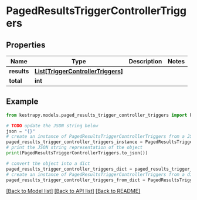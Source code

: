 # PagedResultsTriggerControllerTriggers


## Properties

Name | Type | Description | Notes
------------ | ------------- | ------------- | -------------
**results** | [**List[TriggerControllerTriggers]**](TriggerControllerTriggers.md) |  | 
**total** | **int** |  | 

## Example

```python
from kestrapy.models.paged_results_trigger_controller_triggers import PagedResultsTriggerControllerTriggers

# TODO update the JSON string below
json = "{}"
# create an instance of PagedResultsTriggerControllerTriggers from a JSON string
paged_results_trigger_controller_triggers_instance = PagedResultsTriggerControllerTriggers.from_json(json)
# print the JSON string representation of the object
print(PagedResultsTriggerControllerTriggers.to_json())

# convert the object into a dict
paged_results_trigger_controller_triggers_dict = paged_results_trigger_controller_triggers_instance.to_dict()
# create an instance of PagedResultsTriggerControllerTriggers from a dict
paged_results_trigger_controller_triggers_from_dict = PagedResultsTriggerControllerTriggers.from_dict(paged_results_trigger_controller_triggers_dict)
```
[[Back to Model list]](../README.md#documentation-for-models) [[Back to API list]](../README.md#documentation-for-api-endpoints) [[Back to README]](../README.md)


